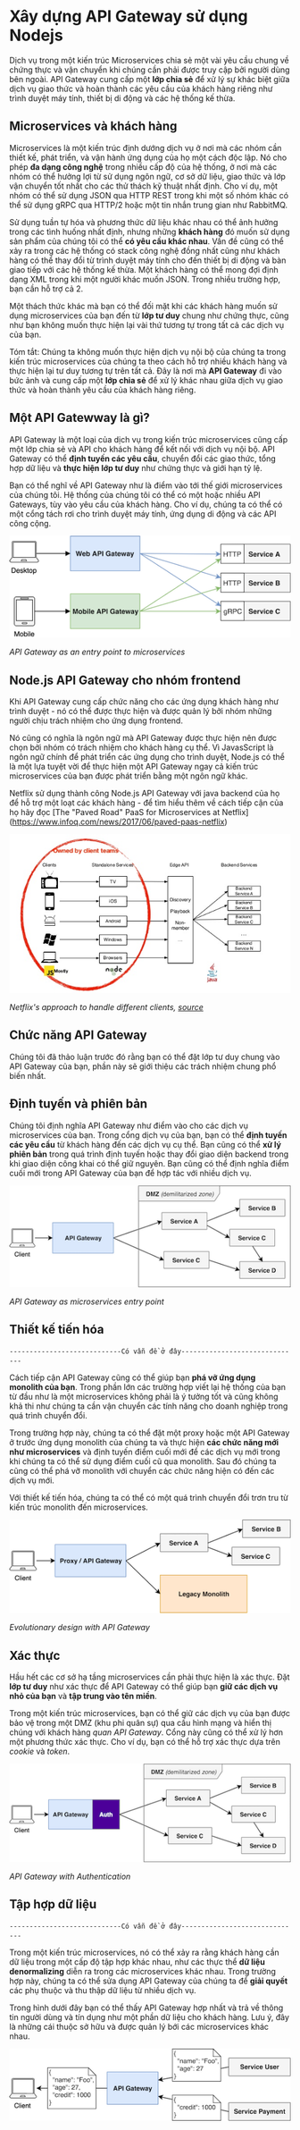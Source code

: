 # Xây dựng API Gateway sử dụng Nodejs

Dịch vụ trong một kiến trúc Microservices chia sẻ một vài yêu cầu chung về chứng thực 
và vận chuyển khi chúng cần phải được truy cập bởi người dùng bên ngoài. API Gateway 
cung cấp một **lớp chia sẻ** để xử lý sự khác biệt giữa dịch vụ giao thức và hoàn thành 
các yêu cầu của khách hàng riêng như trình duyệt máy tính, thiết bị di động và các hệ 
thống kế thừa.

## Microservices và khách hàng

Microservices là một kiến trúc định dướng dịch vụ ở nơi mà các nhóm cần thiết kế, 
phát triển, và vận hành ứng dụng của họ một cách độc lập. Nó cho phép **đa dạng công nghệ** 
trong nhiều cấp độ của hệ thống, ở nơi mà các nhóm có thể hưởng lợi từ sử dụng ngôn ngữ, 
cơ sở dữ liệu, giao thức và lớp vận chuyển tốt nhất cho các thử thách kỹ thuật nhất định. 
Cho ví dụ, một nhóm có thể sử dụng JSON qua HTTP REST trong khi một số nhóm khác có thể 
sử dụng gRPC qua HTTP/2 hoặc một tin nhắn trung gian như RabbitMQ.

Sử dụng tuần tự hóa và phương thức dữ liệu khác nhau có thể ảnh hưởng trong các tình 
huống nhất định, nhưng những **khách hàng** đó muốn sử dụng sản phẩm của chúng tôi có thể 
**có yêu cầu khác nhau**. Vấn đề cũng có thể xảy ra trong các hệ thống có stack công nghệ 
đồng nhất cũng như khách hàng có thể thay đổi từ trình duyệt máy tính cho đến thiết bị 
di động và bàn giao tiếp với các hệ thống kế thừa. Một khách hàng có thể mong đợi định 
dạng XML trong khi một người khác muốn JSON. Trong nhiều trường hợp, bạn cần hỗ trợ cả 2.

Một thách thức khác mà bạn có thể đối mặt khi các khách hàng muốn sử dụng microservices
của bạn đến từ **lớp tư duy** chung như chứng thực, cũng như bạn không muốn thực
hiện lại vài thứ tương tự trong tất cả các dịch vụ của bạn.

Tóm tắt: Chúng ta không muốn thực hiện dịch vụ nội bộ của chúng ta trong kiến trúc 
microservices của chúng ta theo cách hỗ trợ nhiều khách hàng và thực hiện lại 
tư duy tương tự trên tất cả. Đây là nơi mà **API Gateway** đi vào bức ảnh và cung cấp
một **lớp chia sẻ** để xử lý khác nhau giữa dịch vụ giao thức và hoàn thành yêu cầu của 
khách hàng riêng.

## Một API Gatewway là gì?

API Gateway là một loại của dịch vụ trong kiến trúc microservices cũng cấp một lớp chia sẻ 
và API cho khách hàng để kết nối với dịch vụ nội bộ. API Gateway có thể **định tuyến các
yêu cầu**, chuyển đổi các giao thức, tổng hợp dữ liệu và **thực hiện lớp tư duy** như
chứng thực và giới hạn tỷ lệ.

Bạn có thể nghĩ về API Gateway như là điểm vào tới thế giới microservices của chúng tôi. 
Hệ thống của chúng tôi có thể có một hoặc nhiều API Gateways, tùy vào yêu cầu của khách 
hàng. Cho ví dụ, chúng ta có thể có một cổng tách rơi cho trình duyệt máy tính, ứng dụng 
di động và các API công cộng.

![API Gateway as an entry point to microservices](images/b_a_a_g_u_n_1.png)

*API Gateway as an entry point to microservices*

## Node.js API Gateway cho nhóm frontend 

Khi API Gateway cung cấp chức năng cho các ứng dụng khách hàng như trình duyệt - nó có 
thể được thực hiện và được quản lý bởi nhóm những người chịu trách nhiệm cho ứng dụng 
frontend.

Nó cũng có nghĩa là ngôn ngữ mà API Gateway được thực hiện nên được chọn bởi nhóm có 
trách nhiệm cho khách hàng cụ thể. Vì JavasScript là ngôn ngữ chính để phát triển 
các ứng dụng cho trình duyệt, Node.js có thể là một lựa tuyệt vời để thực hiện một 
API Gateway ngay cả kiến trúc microservices của bạn được phát triển bằng một ngôn ngữ khác.

Netflix sử dụng thành công Node.js API Gateway với java backend của họ để hỗ trợ một 
loạt các khách hàng - để tìm hiểu thêm về cách tiếp cận của họ hãy đọc 
[The "Paved Road" PaaS for Microservices at Netflix] (https://www.infoq.com/news/2017/06/paved-paas-netflix)

![Netflix's approach to handle different clients](images/b_a_a_g_u_n_2.jpg)

*Netflix's approach to handle different clients, [source](https://www.slideshare.net/yunongx/paved-paas-to-microservices)*

## Chức năng API Gateway

Chúng tôi đã thảo luận trước đó rằng bạn có thể đặt lớp tư duy chung vào API Gateway 
của bạn, phần này sẽ giới thiệu các trách nhiệm chung phổ biến nhất.

## Định tuyến và phiên bản

Chúng tôi định nghĩa API Gateway như điểm vào cho các dịch vụ microservices của bạn. 
Trong cổng dịch vụ của bạn, bạn có thể **định tuyến các yêu cầu** từ khách hàng đến 
các dịch vụ cụ thể. Bạn cũng có thể **xử lý phiên bản** trong quá trình định tuyến hoặc 
thay đổi giao diện backend trong khi giao diện công khai có thể giữ nguyên. Bạn cũng có 
thể định nghĩa điểm cuối mới trong API Gateway của bạn để hợp tác với nhiều dịch vụ.

![API Gateway as microservices entry point](images/b_a_a_g_u_n_3.png)

*API Gateway as microservices entry point*

## Thiết kế tiến hóa
`----------------------------Có vẫn đề ở đây------------------------------`

Cách tiếp cận API Gateway cũng có thể giúp bạn **phá vỡ ứng dụng monolith của bạn**. 
Trong phần lớn các trường hợp viết lại hệ thống của bạn từ đầu như là một microservices 
không phải là ý tưởng tốt và cũng không khả thi như chúng ta cần vận chuyển các tính năng 
cho doanh nghiệp trong quá trình chuyển đổi.

Trong trường hợp này, chúng ta có thể đặt một proxy hoặc một API Gateway ở trước ứng dụng 
monolith của chúng ta và thực hiện **các chức năng mới như microservices** và định tuyến 
điểm cuối mới để các dịch vụ mới trong khi chúng ta có thể sử dụng điểm cuối cũ qua monolith. 
Sau đó chúng ta cũng có thể phá vỡ monolith với chuyển các chức năng hiện có đến các dịch 
vụ mới.

Với thiết kế tiến hóa, chúng ta có thể có một quá trình chuyển đổi trơn tru từ kiến trúc 
monolith đến microservices.

![Evolutionary design with API Gateway](images/b_a_a_g_u_n_4.png)

*Evolutionary design with API Gateway*

## Xác thực

Hầu hết các cơ sở hạ tầng microservices cần phải thực hiện là xác thực. Đặt **lớp tư duy** 
như xác thực để API Gateway có thể giúp bạn **giữ các dịch vụ nhỏ của bạn** và 
**tập trung vào tên miền**.

Trong một kiến trúc microservices, bạn có thể giữ các dịch vụ của bạn được bảo vệ trong một 
DMZ (khu phi quân sự) qua cấu hình mạng và hiển thị chúng với khách hàng *quan API Gateway*. 
Cổng này cũng có thể xử lý hơn một phương thức xác thực. Cho ví dụ, bạn có thể hỗ trợ 
xác thực dựa trên *cookie* và *token*.

![API Gateway with Authentication](images/b_a_a_g_u_n_5.png)

*API Gateway with Authentication*

## Tập hợp dữ liệu
`----------------------------Có vẫn đề ở đây------------------------------`

Trong một kiến trúc microservices, nó có thể xảy ra rằng khách hàng cần dữ liệu trong một 
cấp độ tập hợp khác nhau, như các thực thể **dữ liệu denormalizing** diễn ra trong các 
microservices khác nhau. Trong trường hợp này, chúng ta có thể sửa dụng API Gateway của 
chúng ta để **giải quyết** các phụ thuộc và thu thập dữ liệu từ nhiều dịch vụ.

Trong hình dưới đây bạn có thể thấy API Gateway hợp nhất và trả về thông tin người dùng 
và tín dụng như một phần dữ liệu cho khách hàng. Lưu ý, đây là những cái thuộc sở hữu và 
được quản lý bới các microservices khác nhau. 

![Data aggregation](images/b_a_a_g_u_n_6.png)